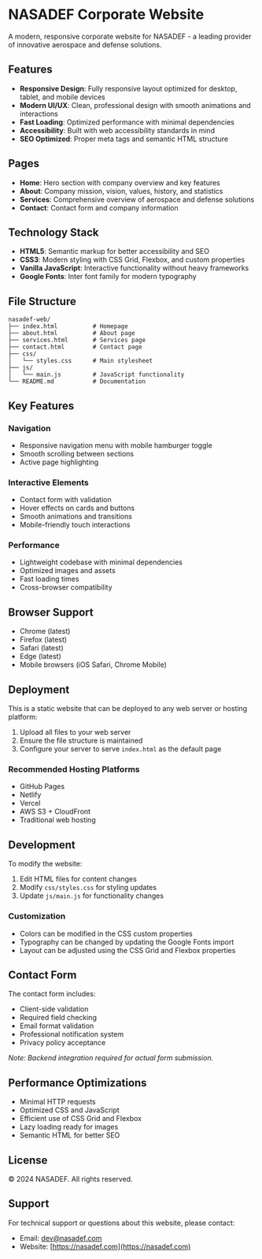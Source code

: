 # NASADEF Corporate Website

A modern, responsive corporate website for NASADEF - a leading provider of innovative aerospace and defense solutions.

## Features

- **Responsive Design**: Fully responsive layout optimized for desktop, tablet, and mobile devices
- **Modern UI/UX**: Clean, professional design with smooth animations and interactions
- **Fast Loading**: Optimized performance with minimal dependencies
- **Accessibility**: Built with web accessibility standards in mind
- **SEO Optimized**: Proper meta tags and semantic HTML structure

## Pages

- **Home**: Hero section with company overview and key features
- **About**: Company mission, vision, values, history, and statistics
- **Services**: Comprehensive overview of aerospace and defense solutions
- **Contact**: Contact form and company information

## Technology Stack

- **HTML5**: Semantic markup for better accessibility and SEO
- **CSS3**: Modern styling with CSS Grid, Flexbox, and custom properties
- **Vanilla JavaScript**: Interactive functionality without heavy frameworks
- **Google Fonts**: Inter font family for modern typography

## File Structure

```
nasadef-web/
├── index.html          # Homepage
├── about.html          # About page
├── services.html       # Services page
├── contact.html        # Contact page
├── css/
│   └── styles.css      # Main stylesheet
├── js/
│   └── main.js         # JavaScript functionality
└── README.md           # Documentation
```

## Key Features

### Navigation
- Responsive navigation menu with mobile hamburger toggle
- Smooth scrolling between sections
- Active page highlighting

### Interactive Elements
- Contact form with validation
- Hover effects on cards and buttons
- Smooth animations and transitions
- Mobile-friendly touch interactions

### Performance
- Lightweight codebase with minimal dependencies
- Optimized images and assets
- Fast loading times
- Cross-browser compatibility

## Browser Support

- Chrome (latest)
- Firefox (latest)
- Safari (latest)
- Edge (latest)
- Mobile browsers (iOS Safari, Chrome Mobile)

## Deployment

This is a static website that can be deployed to any web server or hosting platform:

1. Upload all files to your web server
2. Ensure the file structure is maintained
3. Configure your server to serve `index.html` as the default page

### Recommended Hosting Platforms
- GitHub Pages
- Netlify
- Vercel
- AWS S3 + CloudFront
- Traditional web hosting

## Development

To modify the website:

1. Edit HTML files for content changes
2. Modify `css/styles.css` for styling updates
3. Update `js/main.js` for functionality changes

### Customization
- Colors can be modified in the CSS custom properties
- Typography can be changed by updating the Google Fonts import
- Layout can be adjusted using the CSS Grid and Flexbox properties

## Contact Form

The contact form includes:
- Client-side validation
- Required field checking
- Email format validation
- Professional notification system
- Privacy policy acceptance

*Note: Backend integration required for actual form submission.*

## Performance Optimizations

- Minimal HTTP requests
- Optimized CSS and JavaScript
- Efficient use of CSS Grid and Flexbox
- Lazy loading ready for images
- Semantic HTML for better SEO

## License

© 2024 NASADEF. All rights reserved.

## Support

For technical support or questions about this website, please contact:
- Email: dev@nasadef.com
- Website: [https://nasadef.com](https://nasadef.com)